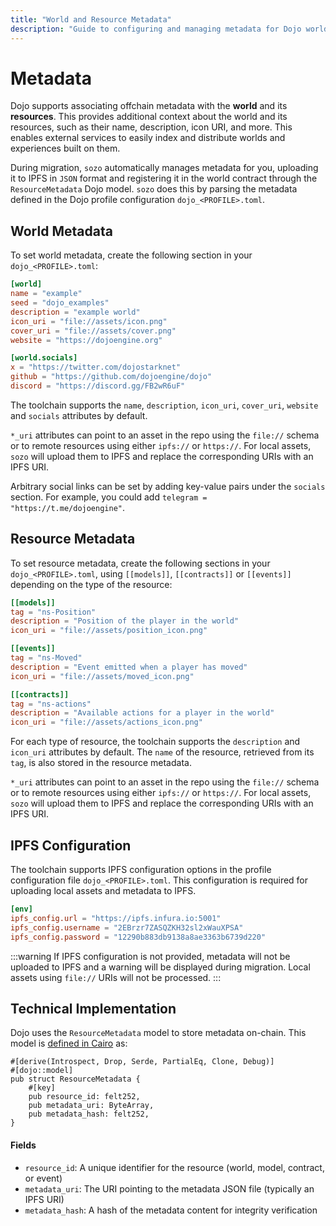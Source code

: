 ```yaml
---
title: "World and Resource Metadata"
description: "Guide to configuring and managing metadata for Dojo worlds and resources"
---
```


# Metadata

Dojo supports associating offchain metadata with the **world** and its **resources**. This provides additional context about the world and its resources, such as their name, description, icon URI, and more. This enables external services to easily index and distribute worlds and experiences built on them.

During migration, `sozo` automatically manages metadata for you, uploading it to IPFS in `JSON` format and registering it in the world contract through the `ResourceMetadata` Dojo model. `sozo` does this by parsing the metadata defined in the Dojo profile configuration `dojo_<PROFILE>.toml`.

## World Metadata

To set world metadata, create the following section in your `dojo_<PROFILE>.toml`:

```toml
[world]
name = "example"
seed = "dojo_examples"
description = "example world"
icon_uri = "file://assets/icon.png"
cover_uri = "file://assets/cover.png"
website = "https://dojoengine.org"

[world.socials]
x = "https://twitter.com/dojostarknet"
github = "https://github.com/dojoengine/dojo"
discord = "https://discord.gg/FB2wR6uF"
```

The toolchain supports the `name`, `description`, `icon_uri`, `cover_uri`, `website` and `socials` attributes by default.

`*_uri` attributes can point to an asset in the repo using the `file://` schema or to remote resources using either `ipfs://` or `https://`. For local assets, `sozo` will upload them to IPFS and replace the corresponding URIs with an IPFS URI.

Arbitrary social links can be set by adding key-value pairs under the `socials` section. For example, you could add `telegram = "https://t.me/dojoengine"`.

## Resource Metadata

To set resource metadata, create the following sections in your `dojo_<PROFILE>.toml`, using `[[models]]`, `[[contracts]]` or `[[events]]` depending on the type of the resource:

```toml
[[models]]
tag = "ns-Position"
description = "Position of the player in the world"
icon_uri = "file://assets/position_icon.png"

[[events]]
tag = "ns-Moved"
description = "Event emitted when a player has moved"
icon_uri = "file://assets/moved_icon.png"

[[contracts]]
tag = "ns-actions"
description = "Available actions for a player in the world"
icon_uri = "file://assets/actions_icon.png"
```

For each type of resource, the toolchain supports the `description` and `icon_uri` attributes by default. The `name` of the resource, retrieved from its `tag`, is also stored in the resource metadata.

`*_uri` attributes can point to an asset in the repo using the `file://` schema or to remote resources using either `ipfs://` or `https://`. For local assets, `sozo` will upload them to IPFS and replace the corresponding URIs with an IPFS URI.

## IPFS Configuration

The toolchain supports IPFS configuration options in the profile configuration file `dojo_<PROFILE>.toml`. This configuration is required for uploading local assets and metadata to IPFS.

```toml
[env]
ipfs_config.url = "https://ipfs.infura.io:5001"
ipfs_config.username = "2EBrzr7ZASQZKH32sl2xWauXPSA"
ipfs_config.password = "12290b883db9138a8ae3363b6739d220"
```

:::warning
If IPFS configuration is not provided, metadata will not be uploaded to IPFS and a warning will be displayed during migration. Local assets using `file://` URIs will not be processed.
:::

## Technical Implementation

Dojo uses the `ResourceMetadata` model to store metadata on-chain. This model is [defined in Cairo](https://github.com/dojoengine/dojo/blob/main/crates/dojo/core/src/model/metadata.cairo) as:

```cairo
#[derive(Introspect, Drop, Serde, PartialEq, Clone, Debug)]
#[dojo::model]
pub struct ResourceMetadata {
    #[key]
    pub resource_id: felt252,
    pub metadata_uri: ByteArray,
    pub metadata_hash: felt252,
}
```

#### Fields

- `resource_id`: A unique identifier for the resource (world, model, contract, or event)
- `metadata_uri`: The URI pointing to the metadata JSON file (typically an IPFS URI)
- `metadata_hash`: A hash of the metadata content for integrity verification
